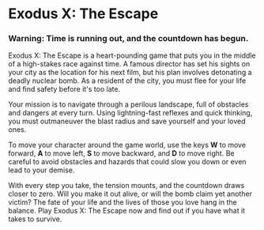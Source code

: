 # Exodus X: The Escape
### Warning: Time is running out, and the countdown has begun.

Exodus X: The Escape is a heart-pounding game that puts you in the middle of a high-stakes race against time. A famous director has set his sights on your city as the location for his next film, but his plan involves detonating a deadly nuclear bomb. As a resident of the city, you must flee for your life and find safety before it's too late.

Your mission is to navigate through a perilous landscape, full of obstacles and dangers at every turn. Using lightning-fast reflexes and quick thinking, you must outmaneuver the blast radius and save yourself and your loved ones.

To move your character around the game world, use the keys **W** to move forward, **A** to move left, **S** to move backward, and **D** to move right. Be careful to avoid obstacles and hazards that could slow you down or even lead to your demise.

With every step you take, the tension mounts, and the countdown draws closer to zero. Will you make it out alive, or will the bomb claim yet another victim? The fate of your life and the lives of those you love hang in the balance. Play Exodus X: The Escape now and find out if you have what it takes to survive.
